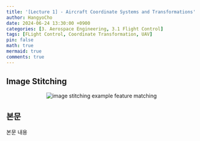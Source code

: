```yaml
---
title: '[Lecture 1] - Aircraft Coordinate Systems and Transformations'
author: HangyoCho
date: 2024-06-24 13:30:00 +0900
categories: [3. Aerospace Engineering, 3.1 Flight Control]
tags: [FLight Control, Coordinate Transformation, UAV]
pin: false
math: true
mermaid: true
comments: true
---
```


## Image Stitching
<p align="center">
  <img src="https://pyimagesearch.com/wp-content/uploads/2016/01/bryce_match_01.jpg" alt="image stitching example"/>
  feature matching
</p> 


## 본문
본문 내용 

